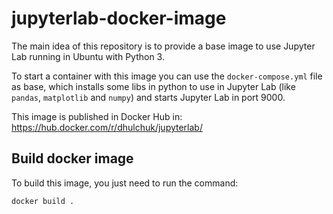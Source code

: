 # jupyterlab-docker-image

The main idea of this repository is to provide a base image to use Jupyter Lab running in Ubuntu with Python 3.

To start a container with this image you can use the `docker-compose.yml` file as base, which installs some libs in python to use in Jupyter Lab (like `pandas`, `matplotlib` and `numpy`) and starts Jupyter Lab in port 9000.

This image is published in Docker Hub in: https://hub.docker.com/r/dhulchuk/jupyterlab/


## Build docker image

To build this image, you just need to run the command:

```
docker build .
```
